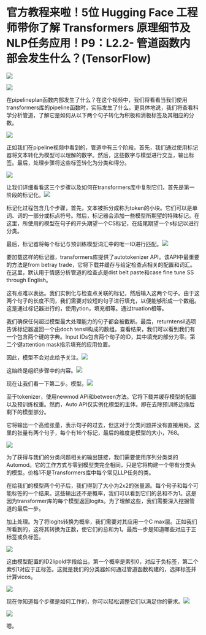 # 官方教程来啦！5位 Hugging Face 工程师带你了解 Transformers 原理细节及NLP任务应用！P9：L2.2- 管道函数内部会发生什么？(TensorFlow) 

![](img/77009730db8ae748615a56ed0788b98a_0.png)

![](img/77009730db8ae748615a56ed0788b98a_1.png)

在pipelineplan函数内部发生了什么？在这个视频中，我们将看看当我们使用transformers库的pipeline函数时，实际发生了什么。更具体地说，我们将查看科学分析管道，了解它是如何从以下两个句子转化为积极和消极标签及其相应的分数。

![](img/77009730db8ae748615a56ed0788b98a_3.png)

正如我们在pipeline视频中看到的，管道中有三个阶段。首先，我们通过使用标记器将文本转化为模型可以理解的数字。然后，这些数字与模型进行交互，输出标签。最后，处理步骤将这些标签转化为分类和得分。

![](img/77009730db8ae748615a56ed0788b98a_5.png)

让我们详细看看这三个步骤以及如何在transformers库中复制它们，首先是第一阶段的标记化。![](img/77009730db8ae748615a56ed0788b98a_7.png)

标记化过程包含几个步骤，首先，文本被拆分成称为token的小块。它们可以是单词、词的一部分或标点符号。然后，标记器会添加一些模型所期望的特殊标记。在这里，所使用的模型在句子的开头期望一个CS标记，在结尾期望一个s标记以进行分类。

最后，标记器将每个标记与预训练模型词汇中的唯一ID进行匹配。![](img/77009730db8ae748615a56ed0788b98a_9.png)

要加载这样的标记器，transformers库提供了autotokenizer API。该API中最重要的方法是from betray trade，它将下载并缓存与给定检查点相关的配置和词汇。在这里，默认用于情感分析管道的检查点是dist belt paste和case fine tune SS through English。

这有点难以表达。我们实例化与检查点关联的标记，然后输入这两个句子。由于这两个句子的长度不同，我们需要对较短的句子进行填充，以便能够形成一个数组。这是通过标记器进行的，使用ytion，填充相等。通过truation相等。

我们确保任何超过模型最大处理能力的句子都会被截断。最后，returntensil选项告诉标记器返回一个由doch tensil构成的数组。查看结果，我们可以看到我们有一个包含两个键的字典。Input IDs包含两个句子的ID，其中填充的部分为零。第二个键attention mask指示填充的应用位置。

因此，模型不会对此给予关注。![](img/77009730db8ae748615a56ed0788b98a_11.png)

这始终是组织步骤中的内容。![](img/77009730db8ae748615a56ed0788b98a_13.png)

现在让我们看一下第二步。模型。![](img/77009730db8ae748615a56ed0788b98a_15.png)

至于tokenizer，使用newmod API和between方法。它将下载并缓存模型的配置以及预训练权重。然而，Auto API仅实例化模型的主体。即在去除预训练边缘后剩下的模型部分。

它将输出一个高维张量，表示句子的过去，但这对于分类问题并没有直接用处。这里的张量有两个句子，每个有16个标记，最后的维度是模型的大小，768。

![](img/77009730db8ae748615a56ed0788b98a_17.png)

为了获得与我们的分类问题相关的输出链接，我们需要使用序列分类类的Automod。它的工作方式与零到模型类完全相同，只是它将构建一个带有分类头的模型。价格1不是Transformers库中每个常见LLP任务的类。

在给我们的模型两个句子后，我们得到了大小为2x2的张量源。每个句子和每个可能标签的一个结果。这些输出还不是概率，我们可以看到它们的总和不为1。这是因为transformer库的每个模型返回logits。为了理解这些，我们需要深入挖掘管道的最后一步。

加上处理。为了将logits转换为概率，我们需要对其应用一个C max层。正如我们所看到的，这将其转换为正数，使它们的总和为1。最后一步是知道哪些对应于正标签或负标签。

![](img/77009730db8ae748615a56ed0788b98a_19.png)

这由模型配置的ID2lipold字段给出。第一个概率是索引0，对应于负标签，第二个索引1对应于正标签。这就是我们的分类器如何通过管道函数构建的，选择标签并计算vicos。

![](img/77009730db8ae748615a56ed0788b98a_21.png)

现在你知道每个步骤是如何工作的，你可以轻松调整它们以满足你的需求。![](img/77009730db8ae748615a56ed0788b98a_23.png)

![](img/77009730db8ae748615a56ed0788b98a_24.png)

嗯。
